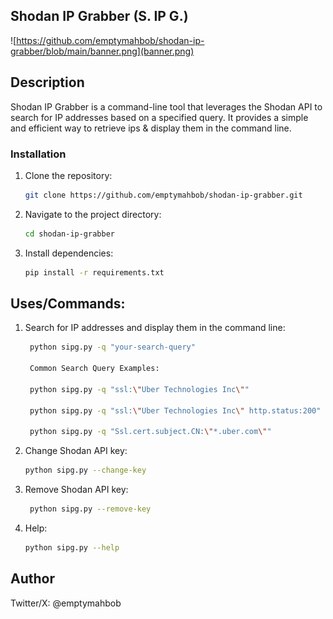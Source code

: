 ## Shodan IP Grabber (S. IP G.)

![https://github.com/emptymahbob/shodan-ip-grabber/blob/main/banner.png](banner.png)

## Description

Shodan IP Grabber is a command-line tool that leverages the Shodan API to search for IP addresses based on a specified query. It provides a simple and efficient way to retrieve ips & display them in the command line.

### Installation

1. Clone the repository:

   ```bash
   git clone https://github.com/emptymahbob/shodan-ip-grabber.git

2. Navigate to the project directory:

   ```bash
   cd shodan-ip-grabber

3. Install dependencies:

   ```bash
   pip install -r requirements.txt

## Uses/Commands:

1. Search for IP addresses and display them in the command line:

    ```bash
     python sipg.py -q "your-search-query"
    
     Common Search Query Examples:

     python sipg.py -q "ssl:\"Uber Technologies Inc\""
  
     python sipg.py -q "ssl:\"Uber Technologies Inc\" http.status:200"
  
     python sipg.py -q "Ssl.cert.subject.CN:\"*.uber.com\""
    

2. Change Shodan API key:

    ```bash
    python sipg.py --change-key
    
3. Remove Shodan API key:

   ```bash
    python sipg.py --remove-key

4. Help:

    ```bash
    python sipg.py --help

## Author

Twitter/X: @emptymahbob 
